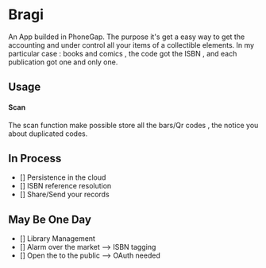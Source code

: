 # Bragi

An App builded in PhoneGap.
The purpose it's get a easy way to get the accounting and under control all your items of a collectible elements.
In my particular case : books and comics , the code got the ISBN , and each publication got one and only one.

## Usage

#### Scan

The scan function make possible store all the bars/Qr codes , the notice you about duplicated codes.

## In Process

- [] Persistence in the cloud
- [] ISBN reference resolution
- [] Share/Send your records

## May Be One Day
- [] Library Management
- [] Alarm over the market --> ISBN tagging
- [] Open the to the public --> OAuth needed
